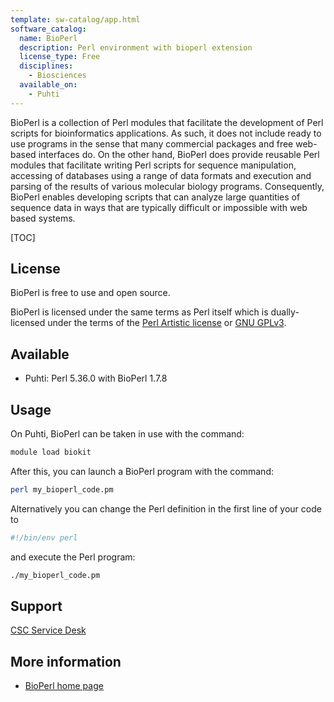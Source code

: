```yaml
---
template: sw-catalog/app.html
software_catalog:
  name: BioPerl
  description: Perl environment with bioperl extension
  license_type: Free
  disciplines:
    - Biosciences
  available_on:
    - Puhti
---
```


BioPerl is a collection of Perl modules that facilitate the development of 
Perl scripts for bioinformatics applications. As such, it does not include 
ready to use programs in the sense that many commercial packages and free 
web-based interfaces do. On the other hand, BioPerl does provide reusable 
Perl modules that facilitate writing Perl scripts for sequence manipulation, 
accessing of databases using a range of data formats and execution and parsing 
of the results of various molecular biology programs. Consequently, BioPerl 
enables developing scripts that can analyze large quantities of sequence 
data in ways that are typically difficult or impossible with web based systems.

[TOC]

## License

BioPerl is free to use and open source.

BioPerl is licensed under the same terms as Perl itself which is dually-licensed under the terms of the [Perl Artistic license](https://dev.perl.org/licenses/artistic.html) or [GNU GPLv3](https://www.gnu.org/licenses/gpl-3.0.html).

## Available

- Puhti: Perl 5.36.0 with BioPerl 1.7.8

## Usage

On Puhti, BioPerl can be taken in use with the command:

```bash
module load biokit
```

After this, you can launch a BioPerl program with the command:

```bash
perl my_bioperl_code.pm
```

Alternatively you can change the Perl definition in the first line of your code to

```bash
#!/bin/env perl
```

and execute the Perl program:

```bash
./my_bioperl_code.pm
```
 
## Support

[CSC Service Desk](../support/contact.md)

## More information

* [BioPerl home page](https://bioperl.org/)
